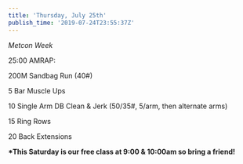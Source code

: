 ```yaml
---
title: 'Thursday, July 25th'
publish_time: '2019-07-24T23:55:37Z'
---
```


*Metcon Week*

25:00 AMRAP:

200M Sandbag Run (40\#)

5 Bar Muscle Ups

10 Single Arm DB Clean & Jerk (50/35\#, 5/arm, then alternate arms)

15 Ring Rows

20 Back Extensions

**\*This Saturday is our free class at 9:00 & 10:00am so bring a
friend!**
